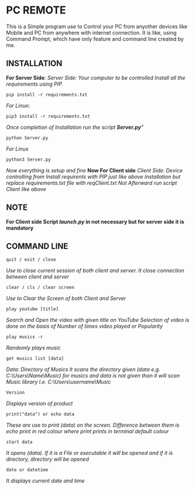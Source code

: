 # PC REMOTE
This is a Simple program use to Control your PC from anyother devices like Mobile and PC from
anywhere with internet connection.
It is like, using Command Prompt, which have only feature and command line created by me.
## INSTALLATION
__For Server Side__:
_Server Side: Your computer to be controlled Install all the requirements using PIP._
````
pip install -r requirements.txt
````
_For Linux_:
````
pip3 install -r requirements.txt
````
_Once completion of Installation run the script **Server.py**"_
````
python Server.py
````
*For Linux*
````
python3 Server.py
````
_Now everything is setup and fine_
__Now For Client side__
_Client Side: Device controlling from_
_Install requirents with PIP just like above Installation but replace requirements.txt file with_
_reqClient.txt_
_Not Afterward run script *Client like above*_

## NOTE
__For Client side Script *launch.py* in not necessary but for server side it is mandatory__

## COMMAND LINE
````
quit / exit / close
````
_Use to close current session of both client and server. It close connection between client and server_
````
clear / cls / clear screen
````
_Use to Clear the Screen of both Client and Server_
````
play youtube [title]
````
_Search and Open the video with given title on YouTube_
_Selection of video is done on the basis of Number of times video played or Popularity_
````
play musics -r
````
_Randomly plays music_
````
get musics list [data]
````
_Data: Directory of Musics_
_It scans the directory given (data e.g. C:\Users\Name\Music) for musics and data is not given than it will scan Music library_
_I.e. C:\Users\username\Music_
````
Version
````
_Displays version of product_
````
print("data") or echo data
````
_These are use to print (data) on the screen. Difference between them is echo print in red colour where print prints in terminal default colour_
````
start data
````
_It opens (data). If it is a File or executable it will be opened and if it is directory, directory will be opened_
````
date or datetime
````
_It displays current date and time_
